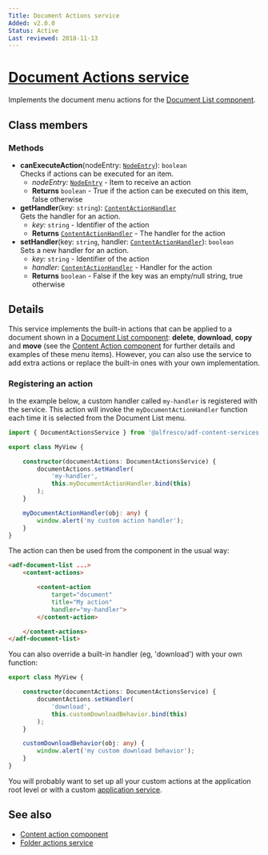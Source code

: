 ```yaml
---
Title: Document Actions service
Added: v2.0.0
Status: Active
Last reviewed: 2018-11-13
---
```


# [Document Actions service](../../../lib/content-services/src/lib/document-list/services/document-actions.service.ts "Defined in document-actions.service.ts")

Implements the document menu actions for the [Document List component](../components/document-list.component.md).

## Class members

### Methods

-   **canExecuteAction**(nodeEntry: [`NodeEntry`](https://github.com/Alfresco/alfresco-js-api/blob/master/src/alfresco-core-rest-api/docs/NodeEntry.md)): `boolean`<br/>
    Checks if actions can be executed for an item.
    -   _nodeEntry:_ [`NodeEntry`](https://github.com/Alfresco/alfresco-js-api/blob/master/src/alfresco-core-rest-api/docs/NodeEntry.md)  - Item to receive an action
    -   **Returns** `boolean` - True if the action can be executed on this item, false otherwise
-   **getHandler**(key: `string`): [`ContentActionHandler`](../../../lib/content-services/src/lib/document-list/models/content-action.model.ts)<br/>
    Gets the handler for an action.
    -   _key:_ `string`  - Identifier of the action
    -   **Returns** [`ContentActionHandler`](../../../lib/content-services/src/lib/document-list/models/content-action.model.ts) - The handler for the action
-   **setHandler**(key: `string`, handler: [`ContentActionHandler`](../../../lib/content-services/src/lib/document-list/models/content-action.model.ts)): `boolean`<br/>
    Sets a new handler for an action.
    -   _key:_ `string`  - Identifier of the action
    -   _handler:_ [`ContentActionHandler`](../../../lib/content-services/src/lib/document-list/models/content-action.model.ts)  - Handler for the action
    -   **Returns** `boolean` - False if the key was an empty/null string, true otherwise

## Details

This service implements the built-in actions that can be applied to a document
shown in a [Document List component](../components/document-list.component.md): **delete**,
**download**, **copy** and **move** (see the
[Content Action component](../components/content-action.component.md) for further details and examples
of these menu items). However, you can also use the service to add extra actions or
replace the built-in ones with your own implementation.

### Registering an action

In the example below, a custom handler called `my-handler` is registered with the service.
This action will invoke the `myDocumentActionHandler` function each time it is selected
from the Document List menu.

```ts
import { DocumentActionsService } from '@alfresco/adf-content-services';

export class MyView {

    constructor(documentActions: DocumentActionsService) {
        documentActions.setHandler(
            'my-handler',
            this.myDocumentActionHandler.bind(this)
        );
    }

    myDocumentActionHandler(obj: any) {
        window.alert('my custom action handler');
    }
}
```

The action can then be used from the component in the usual way:

```html
<adf-document-list ...>
    <content-actions>

        <content-action
            target="document"
            title="My action"
            handler="my-handler">
        </content-action>

    </content-actions>
</adf-document-list>
```

You can also override a built-in handler (eg, 'download') with your own function:

```ts
export class MyView {

    constructor(documentActions: DocumentActionsService) {
        documentActions.setHandler(
            'download',
            this.customDownloadBehavior.bind(this)
        );
    }

    customDownloadBehavior(obj: any) {
        window.alert('my custom download behavior');
    }
}
```

You will probably want to set up all your custom actions at the application root level or
with a custom [application service](../../../lib/testing/src/lib/core/actions/APS/applications.service.ts).

## See also

-   [Content action component](../components/content-action.component.md)
-   [Folder actions service](folder-actions.service.md)
